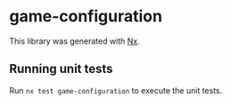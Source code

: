 # game-configuration

This library was generated with [Nx](https://nx.dev).

## Running unit tests

Run `nx test game-configuration` to execute the unit tests.
